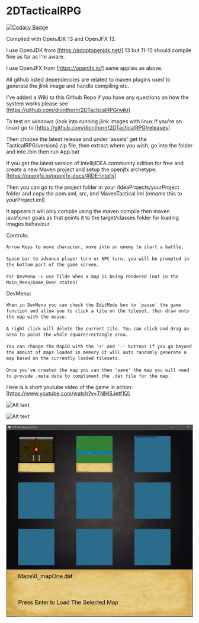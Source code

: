 # 2DTacticalRPG

[![Codacy Badge](https://api.codacy.com/project/badge/Grade/e02ce09553a5481092fd7ed8398a0593)](https://app.codacy.com/manual/dionthorn/2DTacticalRPG?utm_source=github.com&utm_medium=referral&utm_content=dionthorn/2DTacticalRPG&utm_campaign=Badge_Grade_Dashboard)

Compiled with OpenJDK 13 and OpenJFX 13.

I use OpenJDK from [https://adoptopenjdk.net/] 13 but 11-15 should compile fine as far as I'm aware.

I use OpenJFX from [https://openjfx.io/] same applies as above.

All github listed dependencies are related to maven plugins used to generate the jlink image and handle compiling etc.

I've added a Wiki to this Github Repo if you have any questions on how the system works please see [https://github.com/dionthorn/2DTacticalRPG/wiki]

To test on windows (look into running jlink images with linux if you're on linux) go to [https://github.com/dionthorn/2DTacticalRPG/releases]

Then choose the latest release and under 'assets' get the TacticalRPG{version}.zip file, then extract where you wish, go into the folder and into /bin then run App.bat

If you get the latest version of IntellijIDEA community edition for free and create a new Maven project and setup the openjfx archetype: [https://openjfx.io/openjfx-docs/#IDE-Intellij]

Then you can go to the project folder in your /IdeaProjects/yourProject folder and copy the pom.xml, src, and MavenTactical.iml (rename this to yourProject.iml) 

It appears it will only compile using the maven compile then maven javafx:run goals as that points it to the target/classes folder for loading images behaviour.

Controls: 

	Arrow Keys to move character, move into an enemy to start a battle.
	
	Space bar to advance player turn or NPC turn, you will be prompted in the bottom part of the game screen.
	
	For DevMenu -> use Tilde when a map is being rendered (not in the Main_Menu/Game_Over states)
	
DevMenu: 

	When in DevMenu you can check the EditMode box to 'pause' the game function and allow you to click a tile on the tileset, then draw onto the map with the mouse.
	
	A right click will delete the current tile. You can click and drag an area to paint the whole square/rectangle area.
	
	You can change the MapID with the '+' and '-' buttons if you go beyond the amount of maps loaded in memory it will auto randomly generate a map based on the currently loaded tilesets.
	
	Once you've created the map you can then 'save' the map you will need to provide .meta data to compliment the .dat file for the map.

Here is a short youtube video of the game in action: [https://www.youtube.com/watch?v=TNlHSJetf1Q]

![Alt text](/ExampleScreenShots/gameExample.PNG?raw=true "Game Example")

![Alt text](/ExampleScreenShots/devMenuExample.PNG?raw=true "Dev Menu")

![Alt text](/ExampleScreenShots/graphicalLevelSelection.PNG?raw=true "Level Selection")
